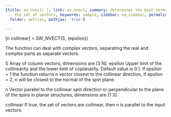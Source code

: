 ```yaml
---
{title: sw_nvect( ), link: sw_nvect, summary: determines the best normal vector for
    the set of vectors, keywords: sample, sidebar: sw_sidebar, permalink: sw_nvect.html,
  folder: swfiles, mathjax: 'true'}

---
```

 
[n collinear] = SW_NVECT(S, {epsilon})
 
The function can deal with complex vectors, separating the real and
complex parts as separate vectors.
 
S           Array of column vectors, dimensions are [3 N].
epsilon     Upper limit of the collinearity and the lower limit of
            coplanarity. Default value is 0.1. If epsilon = 1 the
            function returns n vector closest to the collinear direction,
            if epsilon = 2, n will be closest to the normal of the spin
            plane.
 
n           Vector parallel to the collinear spin direction or
            perpendicular to the plane of the spins in planar structures,
            dimensions are [1 3].
 
collinear   If true, the set of vectors are collinear, then n is parallel to the
            input vectors.
 

